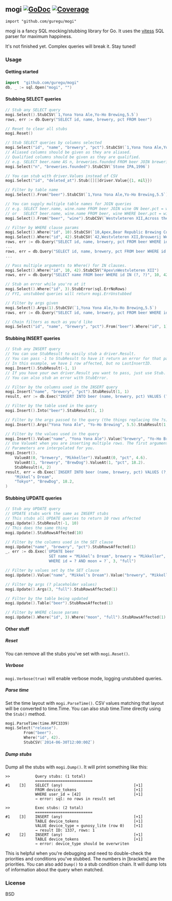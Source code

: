 ## mogi [![GoDoc](https://godoc.org/github.com/guregu/mogi?status.svg)](https://godoc.org/github.com/guregu/mogi) [![Coverage](http://gocover.io/_badge/github.com/guregu/mogi)](http://gocover.io/github.com/guregu/mogi)
`import "github.com/guregu/mogi"`

mogi is a fancy SQL mocking/stubbing library for Go. It uses the [vitess](https://github.com/youtube/vitess) SQL parser for maximum happiness. 

It's not finished yet. Complex queries will break it. Stay tuned! 

### Usage

#### Getting started
```go
import 	"github.com/guregu/mogi"
db, _ := sql.Open("mogi", "")
```

#### Stubbing SELECT queries
```go
// Stub any SELECT query
mogi.Select().StubCSV(`1,Yona Yona Ale,Yo-Ho Brewing,5.5`)
rows, err := db.Query("SELECT id, name, brewery, pct FROM beer")

// Reset to clear all stubs
mogi.Reset()

// Stub SELECT queries by columns selected
mogi.Select("id", "name", "brewery", "pct").StubCSV(`1,Yona Yona Ale,Yo-Ho Brewing,5.5`)
// Aliased columns should be given as they are aliased.
// Qualified columns should be given as they are qualified. 
// e.g. SELECT beer.name AS n, breweries.founded FROM beer JOIN breweries ON beer.brewery = breweries.name
mogi.Select("n", "breweries.founded").StubCSV(`Stone IPA,1996`)

// You can stub with driver.Values instead of CSV
mogi.Select("id", "deleted_at").Stub([][]driver.Value{{1, nil}})

// Filter by table name
mogi.Select().From("beer").StubCSV(`1,Yona Yona Ale,Yo-Ho Brewing,5.5`)

// You can supply multiple table names for JOIN queries
// e.g. SELECT beer.name, wine.name FROM beer JOIN wine ON beer.pct = wine.pct
// or   SELECT beer.name, wine.name FROM beer, wine WHERE beer.pct = wine.pct
mogi.Select().From("beer", "wine").StubCSV(`Westvleteren XII,Across the Pond Riesling`)

// Filter by WHERE clause params
mogi.Select().Where("id", 10).StubCSV(`10,Apex,Bear Republic Brewing Co.,8.95`)
mogi.Select().Where("id", 42).StubCSV(`42,Westvleteren XII,Brouwerij Westvleteren,10.2`)
rows, err := db.Query("SELECT id, name, brewery, pct FROM beer WHERE id = ?", 10)
...
rows, err = db.Query("SELECT id, name, brewery, pct FROM beer WHERE id = ?", 42)
...

// Pass multiple arguments to Where() for IN clauses. 
mogi.Select().Where("id", 10, 42).StubCSV("Apex\nWestvleteren XII")
rows, err = db.Query("SELECT name FROM beer WHERE id IN (?, ?)", 10, 42)

// Stub an error while you're at it
mogi.Select().Where("id", 3).StubError(sql.ErrNoRows)
// FYI, unstubbed queries will return mogi.ErrUnstubbed

// Filter by args given 
mogi.Select().Args(1).StubCSV(`1,Yona Yona Ale,Yo-Ho Brewing,5.5`)
rows, err := db.Query("SELECT id, name, brewery, pct FROM beer WHERE id = ?", 1)

// Chain filters as much as you'd like
mogi.Select("id", "name", "brewery", "pct").From("beer").Where("id", 1).StubCSV(`1,Yona Yona Ale,Yo-Ho Brewing,5.5`)
```

#### Stubbing INSERT queries
```go
// Stub any INSERT query
// You can use StubResult to easily stub a driver.Result. 
// You can pass -1 to StubResult to have it return an error for that particular bit.
// In this example, we have 1 row affected, but no LastInsertID. 
mogi.Insert().StubResult(-1, 1)
// If you have your own driver.Result you want to pass, just use Stub.
// You can also stub an error with StubError. 

// Filter by the columns used in the INSERT query
mogi.Insert("name", "brewery", "pct").StubResult(1, 1)
result, err := db.Exec("INSERT INTO beer (name, brewery, pct) VALUES (?, ?, ?)", "Yona Yona Ale", "Yo-Ho Brewing", 5.5)

// Filter by the table used in the query
mogi.Insert().Into("beer").StubResult(1, 1)

// Filter by the args passed to the query (the things replacing the ?s)
mogi.Insert().Args("Yona Yona Ale", "Yo-Ho Brewing", 5.5).StubResult(1, 1)

// Filter by the values used in the query
mogi.Insert().Value("name", "Yona Yona Ale").Value("brewery", "Yo-Ho Brewing").StubResult(1, 1)
// Use ValueAt when you are inserting multiple rows. The first argument is the row #, starting with 0.
// Parameters are interpolated for you.
mogi.Insert().
	ValueAt(0, "brewery", "Mikkeller").ValueAt(0, "pct", 4.6).
	ValueAt(1, "brewery", "BrewDog").ValueAt(1, "pct", 18.2).
	StubResult(4, 2)
result, err = db.Exec(`INSERT INTO beer (name, brewery, pct) VALUES (?, "Mikkeller", 4.6), (?, ?, ?)`,
	"Mikkel’s Dream",
	"Tokyo*", "BrewDog", 18.2,
)
```

#### Stubbing UPDATE queries
```go
// Stub any UPDATE query
// UPDATE stubs work the same as INSERT stubs
// This stubs all UPDATE queries to return 10 rows affected
mogi.Update().StubResult(-1, 10)
// This does the same thing
mogi.Update().StubRowsAffected(10)

// Filter by the columns used in the SET clause
mogi.Update("name", "brewery", "pct").StubRowsAffected(1)
_, err := db.Exec(`UPDATE beer
				   SET name = "Mikkel’s Dream", brewery = "Mikkeller", pct = 4.6
				   WHERE id = ? AND moon = ?`, 3, "full")

// Filter by values set by the SET clause
mogi.Update().Value("name", "Mikkel’s Dream").Value("brewery", "Mikkeller").StubRowsAffected(1)

// Filter by args (? placeholder values)
mogi.Update().Args(3, "full").StubRowsAffected(1)

// Filter by the table being updated
mogi.Update().Table("beer").StubRowsAffected(1)

// Filter by WHERE clause params
mogi.Update().Where("id", 3).Where("moon", "full").StubRowsAffected(1)
```

#### Other stuff

##### Reset
You can remove all the stubs you've set with `mogi.Reset()`.

##### Verbose
`mogi.Verbose(true)` will enable verbose mode, logging unstubbed queries. 

##### Parse time
Set the time layout with `mogi.ParseTime()`. CSV values matching that layout will be converted to time.Time. 
You can also stub time.Time directly using the `Stub()` method. 
```go
mogi.ParseTime(time.RFC3339)
mogi.Select("release").
		From("beer").
		Where("id", 42).
		StubCSV(`2014-06-30T12:00:00Z`)
```

##### Dump stubs
Dump all the stubs with `mogi.Dump()`. It will print something like this:
```
>>           Query stubs: (1 total)							
             =========================						
#1    [3]    SELECT (any)                               [+1]
             FROM device_tokens                         [+1]
             WHERE user_id ≈ [42]                       [+1]
             → error: sql: no rows in result set					

>>           Exec stubs: (2 total)                        	
             =========================						
#1    [3]    INSERT (any)                               [+1]
             TABLE device_tokens                        [+1]
             VALUE device_type ≈ gunosy_lite (row 0)    [+1]
             → result ID: 1337, rows: 1                        
#2    [2]    INSERT (any)                               [+1]
             TABLE device_tokens                        [+1]
             → error: device_type should be overwriten 	
```
This is helpful when you're debugging and need to double-check the priorities and conditions you've stubbed. 
The numbers in [brackets] are the priorities. 
You can also add `Dump()` to a stub condition chain. It will dump lots of information about the query when matched. 

### License
BSD